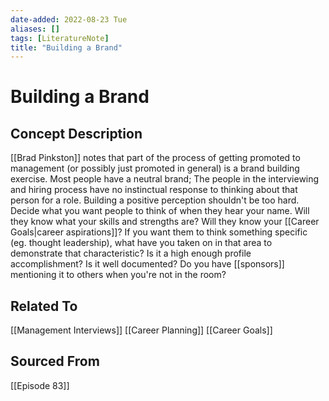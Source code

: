 ```yaml
---
date-added: 2022-08-23 Tue
aliases: []
tags: [LiteratureNote]
title: "Building a Brand"
---
```


# Building a Brand

## Concept Description
[[Brad Pinkston]] notes that part of the process of getting promoted to management (or possibly just promoted in general) is a brand building exercise. Most people have a neutral brand; The people in the interviewing and hiring process have no instinctual response to thinking about that person for a role. Building a positive perception shouldn't be too hard. Decide what you want people to think of when they hear your name. Will they know what your skills and strengths are? Will they know your [[Career Goals|career aspirations]]? If you want them to think something specific (eg. thought leadership), what have you taken on in that area to demonstrate that characteristic? Is it a high enough profile accomplishment? Is it well documented? Do you have [[sponsors]] mentioning it to others when you're not in the room?


## Related To
[[Management Interviews]]
[[Career Planning]]
[[Career Goals]]

## Sourced From
[[Episode 83]]
